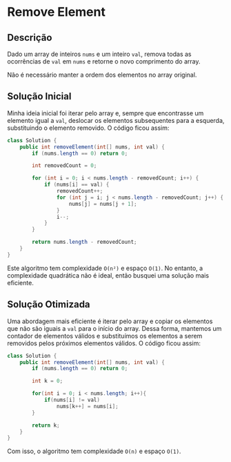 # Remove Element

## Descrição

Dado um array de inteiros `nums` e um inteiro `val`, remova todas as ocorrências de `val` em `nums` e retorne o novo comprimento do array.

Não é necessário manter a ordem dos elementos no array original.

## Solução Inicial

Minha ideia inicial foi iterar pelo array e, sempre que encontrasse um elemento igual a `val`, deslocar os elementos subsequentes para a esquerda, substituindo o elemento removido. O código ficou assim:

```java
class Solution {
    public int removeElement(int[] nums, int val) {
        if (nums.length == 0) return 0;

        int removedCount = 0;

        for (int i = 0; i < nums.length - removedCount; i++) {
            if (nums[i] == val) {
                removedCount++;
                for (int j = i; j < nums.length - removedCount; j++) {
                    nums[j] = nums[j + 1];
                }
                i--;
            }
        }

        return nums.length - removedCount;
    }
}
```
Este algoritmo tem complexidade `O(n²)` e espaço `O(1)`. No entanto, a complexidade quadrática não é ideal, então busquei uma solução mais eficiente.

## Solução Otimizada

Uma abordagem mais eficiente é iterar pelo array e copiar os elementos que não são iguais a `val` para o início do array. Dessa forma, mantemos um contador de elementos válidos e substituímos os elementos a serem removidos pelos próximos elementos válidos. O código ficou assim:

```java
class Solution {
    public int removeElement(int[] nums, int val) {
        if (nums.length == 0) return 0;

        int k = 0;

        for(int i = 0; i < nums.length; i++){
            if(nums[i] != val)
                nums[k++] = nums[i];
        }

        return k;
    }
}
```
Com isso, o algoritmo tem complexidade `O(n)` e espaço `O(1)`.